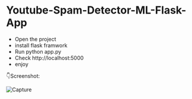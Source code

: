 # Youtube-Spam-Detector-ML-Flask-App


- Open the project 
- install flask framwork
- Run python app.py
- Check http://localhost:5000
- enjoy

:point_down:Screenshot:

![Capture](https://user-images.githubusercontent.com/29664631/65606467-981cfa80-dfc8-11e9-8222-7a0356c3bcb7.PNG)


